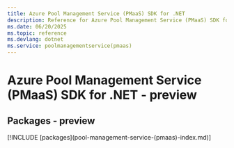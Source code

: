 ```yaml
---
title: Azure Pool Management Service (PMaaS) SDK for .NET
description: Reference for Azure Pool Management Service (PMaaS) SDK for .NET
ms.date: 06/20/2025
ms.topic: reference
ms.devlang: dotnet
ms.service: poolmanagementservice(pmaas)
---
```

# Azure Pool Management Service (PMaaS) SDK for .NET - preview
## Packages - preview
[!INCLUDE [packages](pool-management-service-(pmaas\)-index.md)]